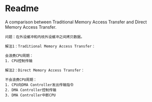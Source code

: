 # Readme
A comparison between Traditional Memory Access Transfer and Direct Memory Access Transfer.

```
问题：在外设缓冲和内核外设缓冲之间拷贝数据。
```

```
解法1：Traditional Memory Access Transfer：

会浪费CPU周期：
1. CPU控制传输
```

```
解法2：Direct Memory Access Transfer：

不会浪费CPU周期：
1. CPU向DMA Controller发出传输指令
2. DMA Controller控制传输
3. DMA Controller中断CPU
```
